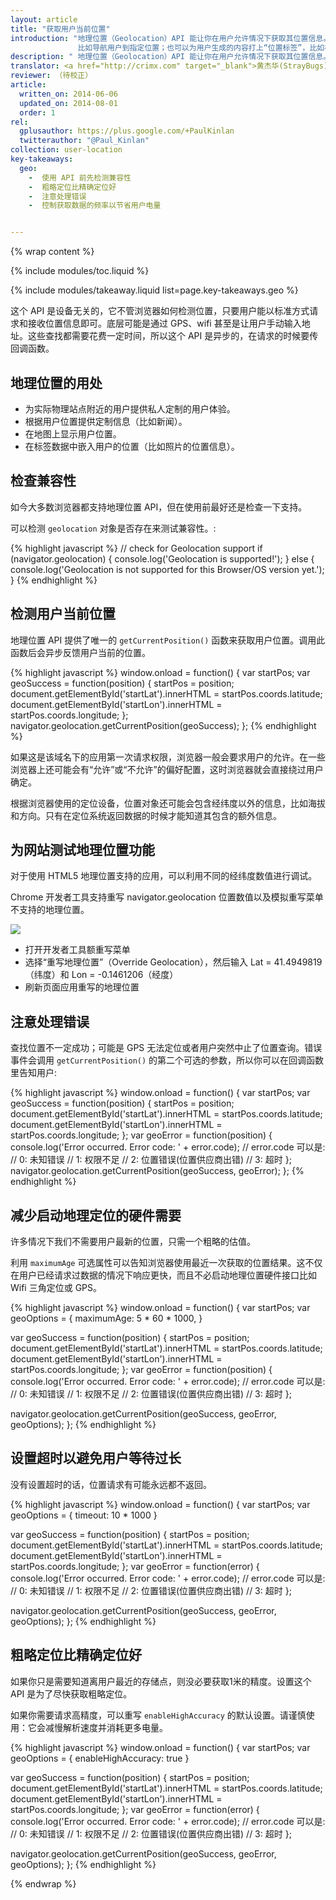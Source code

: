 ```yaml
---
layout: article
title: "获取用户当前位置"
introduction: "地理位置（Geolocation）API 能让你在用户允许情况下获取其位置信息。这个功能可以作为用户请求的一部分，
               比如导航用户到指定位置；也可以为用户生成的内容打上“位置标签”，比如标记照片的拍照位置。"
description: " 地理位置（Geolocation）API 能让你在用户允许情况下获取其位置信息。"
translator: <a href="http://crimx.com" target="_blank">黄杰华(StrayBugs)</a>
reviewer: （待校正）
article:
  written_on: 2014-06-06
  updated_on: 2014-08-01
  order: 1
rel:
  gplusauthor: https://plus.google.com/+PaulKinlan
  twitterauthor: "@Paul_Kinlan"
collection: user-location
key-takeaways:
  geo: 
    -  使用 API 前先检测兼容性
    -  粗略定位比精确定位好
    -  注意处理错误
    -  控制获取数据的频率以节省用户电量


---
```


{% wrap content %}

{% include modules/toc.liquid %}

{% include modules/takeaway.liquid list=page.key-takeaways.geo %}

这个 API 是设备无关的，它不管浏览器如何检测位置，只要用户能以标准方式请求和接收位置信息即可。底层可能是通过 GPS、wifi 甚至是让用户手动输入地址。这些查找都需要花费一定时间，所以这个 API 是异步的，在请求的时候要传回调函数。

## 地理位置的用处

*  为实际物理站点附近的用户提供私人定制的用户体验。
*  根据用户位置提供定制信息（比如新闻）。
*  在地图上显示用户位置。
*  在标签数据中嵌入用户的位置（比如照片的位置信息）。



## 检查兼容性

如今大多数浏览器都支持地理位置 API，但在使用前最好还是检查一下支持。

可以检测 `geolocation` 对象是否存在来测试兼容性。:

{% highlight javascript %}
// check for Geolocation support
if (navigator.geolocation) {
  console.log('Geolocation is supported!');
}
else {
  console.log('Geolocation is not supported for this Browser/OS version yet.');
}
{% endhighlight %}

## 检测用户当前位置

地理位置 API 提供了唯一的 `getCurrentPosition()` 函数来获取用户位置。调用此函数后会异步反馈用户当前的位置。

{% highlight javascript %}
window.onload = function() {
  var startPos;
  var geoSuccess = function(position) {
    startPos = position;
    document.getElementById('startLat').innerHTML = startPos.coords.latitude;
    document.getElementById('startLon').innerHTML = startPos.coords.longitude;
  };
  navigator.geolocation.getCurrentPosition(geoSuccess);
};
{% endhighlight %}

如果这是该域名下的应用第一次请求权限，浏览器一般会要求用户的允许。在一些浏览器上还可能会有“允许”或“不允许”的偏好配置，这时浏览器就会直接绕过用户确定。

根据浏览器使用的定位设备，位置对象还可能会包含经纬度以外的信息，比如海拔和方向。只有在定位系统返回数据的时候才能知道其包含的额外信息。

## 为网站测试地理位置功能

对于使用 HTML5 地理位置支持的应用，可以利用不同的经纬度数值进行调试。

Chrome 开发者工具支持重写 navigator.geolocation 位置数值以及模拟重写菜单不支持的地理位置。

<img src="images/emulategeolocation.png">

*  打开开发者工具额重写菜单
*  选择“重写地理位置”（Override Geolocation），然后输入 Lat = 41.4949819（纬度）和 Lon = -0.1461206（经度）
*  刷新页面应用重写的地理位置


##  注意处理错误

查找位置不一定成功；可能是 GPS 无法定位或者用户突然中止了位置查询。错误事件会调用 `getCurrentPosition()` 的第二个可选的参数，所以你可以在回调函数里告知用户:

{% highlight javascript %}
window.onload = function() {
  var startPos;
  var geoSuccess = function(position) {
    startPos = position;
    document.getElementById('startLat').innerHTML = startPos.coords.latitude;
    document.getElementById('startLon').innerHTML = startPos.coords.longitude;
  };
  var geoError = function(position) {
    console.log('Error occurred. Error code: ' + error.code);
    // error.code 可以是:
    //   0: 未知错误
    //   1: 权限不足
    //   2: 位置错误(位置供应商出错)
    //   3: 超时
  };
  navigator.geolocation.getCurrentPosition(geoSuccess, geoError);
};
{% endhighlight %}

## 减少启动地理定位的硬件需要

许多情况下我们不需要用户最新的位置，只需一个粗略的估值。

利用 `maximumAge` 可选属性可以告知浏览器使用最近一次获取的位置结果。这不仅在用户已经请求过数据的情况下响应更快，而且不必启动地理位置硬件接口比如 Wifi 三角定位或 GPS。

{% highlight javascript %}
window.onload = function() {
  var startPos;
  var geoOptions = {
  	maximumAge: 5 * 60 * 1000,
  }

  var geoSuccess = function(position) {
    startPos = position;
    document.getElementById('startLat').innerHTML = startPos.coords.latitude;
    document.getElementById('startLon').innerHTML = startPos.coords.longitude;
  };
  var geoError = function(position) {
    console.log('Error occurred. Error code: ' + error.code);
    // error.code 可以是:
    //   0: 未知错误
    //   1: 权限不足
    //   2: 位置错误(位置供应商出错)
    //   3: 超时
  };

  navigator.geolocation.getCurrentPosition(geoSuccess, geoError, geoOptions);
};
{% endhighlight %}

## 设置超时以避免用户等待过长

没有设置超时的话，位置请求有可能永远都不返回。

{% highlight javascript %}
window.onload = function() {
  var startPos;
  var geoOptions = {
     timeout: 10 * 1000
  }

  var geoSuccess = function(position) {
    startPos = position;
    document.getElementById('startLat').innerHTML = startPos.coords.latitude;
    document.getElementById('startLon').innerHTML = startPos.coords.longitude;
  };
  var geoError = function(error) {
    console.log('Error occurred. Error code: ' + error.code);
    // error.code 可以是:
    //   0: 未知错误
    //   1: 权限不足
    //   2: 位置错误(位置供应商出错)
    //   3: 超时
  };

  navigator.geolocation.getCurrentPosition(geoSuccess, geoError, geoOptions);
};
{% endhighlight %}

## 粗略定位比精确定位好

如果你只是需要知道离用户最近的存储点，则没必要获取1米的精度。设置这个 API 是为了尽快获取粗略定位。

如果你需要请求高精度，可以重写 `enableHighAccuracy` 的默认设置。请谨慎使用：它会减慢解析速度并消耗更多电量。

{% highlight javascript %}
window.onload = function() {
  var startPos;
  var geoOptions = {
    enableHighAccuracy: true
  }

  var geoSuccess = function(position) {
    startPos = position;
    document.getElementById('startLat').innerHTML = startPos.coords.latitude;
    document.getElementById('startLon').innerHTML = startPos.coords.longitude;
  };
  var geoError = function(error) {
    console.log('Error occurred. Error code: ' + error.code);
    // error.code 可以是:
    //   0: 未知错误
    //   1: 权限不足
    //   2: 位置错误(位置供应商出错)
    //   3: 超时
  };

  navigator.geolocation.getCurrentPosition(geoSuccess, geoError, geoOptions);
};
{% endhighlight %}


{% endwrap %}
